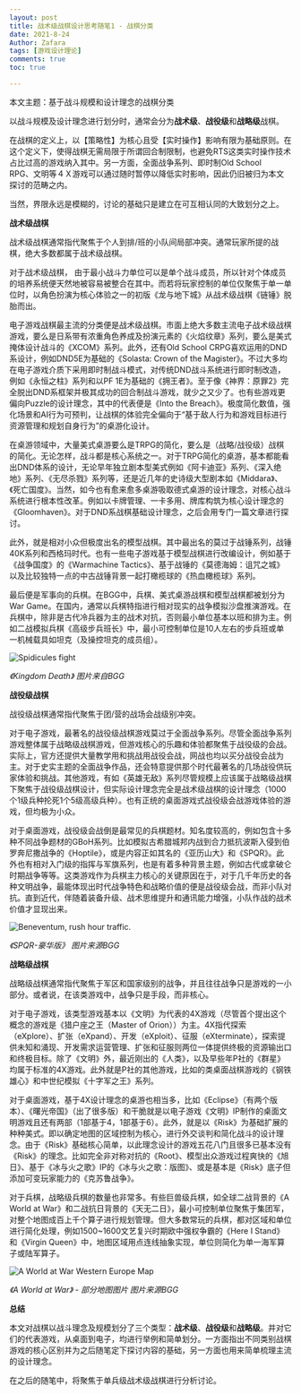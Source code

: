 ```yaml
---
layout: post
title: 战术级战棋设计思考随笔1 - 战棋分类
date: 2021-8-24
Author: Zafara
tags: [游戏设计理论]
comments: true
toc: true

---
```


本文主题：基于战斗规模和设计理念的战棋分类

以战斗规模及设计理念进行划分时，通常会分为**战术级**、**战役级**和**战略级**战棋。

在战棋的定义上，以【策略性】为核心且受【实时操作】影响有限为基础原则。在这个定义下，使得战棋无需局限于所谓回合制限制，也避免RTS这类实时操作技术占比过高的游戏纳入其中。另一方面，全面战争系列、即时制Old School　RPG、文明等４Ｘ游戏可以通过随时暂停以降低实时影响，因此仍旧被归为本文探讨的范畴之内。

当然，界限永远是模糊的，讨论的基础只是建立在可互相认同的大致划分之上。

**战术级战棋**

战术级战棋通常指代聚焦于个人到排/班的小队间局部冲突。通常玩家所提的战棋，绝大多数都属于战术级战棋。

对于战术级战棋， 由于最小战斗力单位可以是单个战斗成员，所以针对个体成员的培养系统便天然地被容易被整合在其中。而若将玩家控制的单位仅聚焦于单一单位时，以角色扮演为核心体验之一的初版《龙与地下城》从战术级战棋《链锤》脱胎而出。

电子游戏战棋最主流的分类便是战术级战棋。市面上绝大多数主流电子战术级战棋游戏，要么是日系带有浓重角色养成及扮演元素的《火焰纹章》系列，要么是美式掩体设计战斗的《XCOM》系列。此外，还有Old School CRPG喜欢运用的DND系设计，例如DND5E为基础的《Solasta: Crown of the Magister》。不过大多均在电子游戏介质下采用即时制战斗模式，对传统DND战斗系统进行即时制改造，例如《永恒之柱》系列和以PF 1E为基础的《拥王者》。至于像《神界：原罪2》完全脱出DND系框架并极其成功的回合制战斗游戏，就少之又少了。也有些游戏更偏向Puzzle的设计理念，其中的代表便是《Into the Breach》。极度简化数值，强化场景和AI行为可预判，让战棋的体验完全偏向于“基于敌人行为和游戏目标进行资源管理和规划自身行为”的桌游化设计。

在桌游领域中，大量美式桌游要么是TRPG的简化，要么是（战略/战役级）战棋的简化。无论怎样，战斗都是核心系统之一。对于TRPG简化的桌游，基本都能看出DND体系的设计，无论早年独立剧本型美式例如《阿卡迪亚》系列、《深入绝地》系列、《无尽杀戮》系列等，还是近几年的史诗级大型剧本如《Middara》、《死亡国度》。当然，如今也有愈来愈多桌游吸取德式桌游的设计理念，对核心战斗系统进行根本性改革。例如以卡牌管理、一卡多用、牌库构筑为核心设计理念的《Gloomhaven》。对于DND系战棋基础设计理念，之后会用专门一篇文章进行探讨。

此外，就是相对小众但极度出名的模型战棋。其中最出名的莫过于战锤系列，战锤40K系列和西格玛时代。也有一些电子游戏基于模型战棋进行改编设计，例如基于《战争国度》的《Warmachine Tactics》、基于战锤的《莫德海姆：诅咒之城》以及比较独特一点的中古战锤背景一起打橄榄球的《热血橄榄球》系列。

最后便是军事向的兵棋。在BGG中，兵棋、美式桌游战棋和模型战棋都被划分为War Game。在国内，通常以兵棋特指进行相对现实的战争模拟沙盘推演游戏。在兵棋中，除非是古代冷兵器为主的战术对抗，否则最小单位基本以班和排为主。例如二战模拟兵棋《高级步兵班长》中，最小可控制单位是10人左右的步兵班或单一机械载具如坦克（及操控坦克的成员组）。

![Spidicules fight](https://cf.geekdo-images.com/Qv9qixImNcmlQHbDpwpM1Q__imagepage/img/xCOy8_3MDohu7qoeESooid7OxLU=/fit-in/900x600/filters:no_upscale():strip_icc()/pic3138889.jpg)

*《Kingdom Death》 图片来自BGG*

**战役级战棋**

战役级战棋通常指代聚焦于团/营的战场会战级别冲突。

对于电子游戏，最著名的战役级战棋游戏莫过于全面战争系列。尽管全面战争系列游戏整体属于战略级战棋游戏，但游戏核心的乐趣和体验都聚焦于战役级的会战。实际上，官方还提供大量教学用和挑战用战役会战，网战也均以买分战役会战为主。对于史实主题的全面战争作品，还会特意提供那个时代最著名的几场战役供玩家体验和挑战。其他游戏，有如《英雄无敌》系列尽管规模上应该属于战略级战棋下聚焦于战役级战棋设计，但实际设计理念完全是战术级战棋的设计理念（1000个1级兵种抡死1个5级高级兵种）。也有正统的桌面游戏式战役级会战游戏体验的游戏，但均极为小众。

对于桌面游戏，战役级会战倒是最常见的兵棋题材。知名度较高的，例如包含十多种不同战争题材的GBoH系列。比如模拟古希腊城邦内战到合力抵抗波斯入侵到伯罗奔尼撒战争的《Hoptile》，或是内容正如其名的《亚历山大》和《SPQR》。此外也有相对入门级的指挥与军旗系列，也是有着多种背景主题，例如古代或拿破仑时期战争等等。这类游戏作为兵棋主力核心的关键原因在于，对于几千年历史的各种文明战争，最能体现出时代战争特色和战略价值的便是战役级会战，而非小队对抗。直到近代，伴随着装备升级、战术思维提升和通讯能力增强，小队作战的战术价值才显现出来。

![Beneventum, rush hour traffic.](https://cf.geekdo-images.com/lB8oDJquNNq9Wzg0SFT40Q__imagepage/img/m2cyJSxygDqXohh72unG3Wju-g4=/fit-in/900x600/filters:no_upscale():strip_icc()/pic1655796.jpg)

*《SPQR-豪华版》* *图片来源BGG*

**战略级战棋**

战略级战棋通常指代聚焦于军区和国家级别的战争，并且往往战争只是游戏的一小部分。或者说，在该类游戏中，战争只是手段，而非核心。

对于电子游戏，该类型游戏基本以《文明》为代表的4X游戏（尽管首个提出这个概念的游戏是《猎户座之王（Master of Orion））为主。4X指代探索（eXplore）、扩张（eXpand）、开发（eXploit）、征服（eXterminate），探索提供未知和涌现、开发需求运营管理、扩张和征服则两位一体提供终极的资源输出口和终极目标。除了《文明》外，最近刚出的《人类》，以及早些年P社的《群星》均属于标准的4X游戏。此外就是P社的其他游戏，比如的类桌面战棋游戏的《钢铁雄心》和中世纪模拟《十字军之王》系列。

对于桌面游戏，基于4X设计理念的桌游也相当多，比如《Eclipse》（有两个版本）、《曙光帝国》（出了很多版）和干脆就是以电子游戏《文明》IP制作的桌面文明游戏且还有两部（1部基于4，1部基于6）。此外，就是以《Risk》为基础扩展的种种美式。即以确定地图的区域控制为核心，进行外交谈判和简化战斗的设计理念。由于《Risk》基础核心简单，以此理念设计的游戏五花八门且很多已基本没有《Risk》的理念。比如完全非对称对抗的《Root》、模型出众游戏过程爽快的《旭日》、基于《冰与火之歌》IP的《冰与火之歌：版图》、或是基本是《Risk》底子但添加可变玩家能力的《克苏鲁战争》。

对于兵棋，战略级兵棋的数量也非常多。有些巨兽级兵棋，如全球二战背景的《A World at War》和二战抗日背景的《天无二日》，最小可控制单位聚焦于集团军，对整个地图成百上千个算子进行规划管理。但大多数常玩的兵棋，都对区域和单位进行简化处理，例如1500~1600文艺复兴时期欧中强权争霸的《Here I Stand》和《Virgin Queen》中，地图区域用点连线抽象实现，单位则简化为单一海军算子或陆军算子。

![A World at War Western Europe Map](https://cf.geekdo-images.com/zG2bMoixdD47dePpPYGVDQ__imagepage/img/ACB8jvCkUMTYfHKWYr9DRS-TtCE=/fit-in/900x600/filters:no_upscale():strip_icc()/pic521870.jpg)

*《A World at War》 - 部分地图图片 图片来源BGG*

**总结**

本文对战棋以战斗理念及规模划分了三个类型：**战术级**、**战役级**和**战略级**。并对它们的代表游戏，从桌面到电子，均进行举例和简单划分。一方面指出不同类别战棋游戏的核心区别并为之后随笔定下探讨内容的基础，另一方面也用来简单梳理主流的设计理念。

在之后的随笔中，将聚焦于单兵级战术级战棋进行分析讨论。

